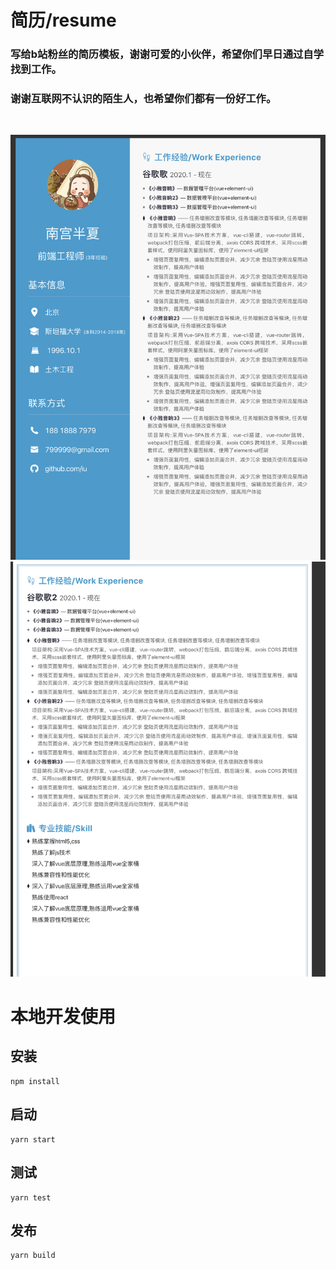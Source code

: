 # 简历/resume 

### 写给b站粉丝的简历模板，谢谢可爱的小伙伴，希望你们早日通过自学找到工作。
### 谢谢互联网不认识的陌生人，也希望你们都有一份好工作。
&nbsp;

![avatar](./banner.png)
![avatar](./banner2.png)

# 本地开发使用
##  安装
```
npm install 
```
##  启动
```
yarn start
```
##  测试
```
yarn test
```
## 发布
```
yarn build
```

